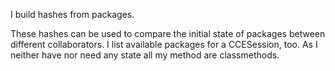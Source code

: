 I build hashes from packages.

These hashes can be used to compare the initial state of packages between different collaborators. I list available packages for a CCESession, too. As I neither have nor need any state all my method are classmethods.